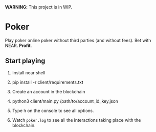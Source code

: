 **WARNING**: This project is in WIP.

# Poker

Play poker online poker without third parties (and without fees). Bet with NEAR. **Profit**.

## Start playing

1. Install near shell

2. pip install -r client/requirements.txt

3. Create an account in the blockchain

4. python3 client/main.py /path/to/account_id_key.json

5. Type h on the console to see all options.

6. Watch `poker.log` to see all the interactions taking place with the blockchain.
